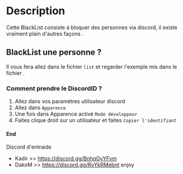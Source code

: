 # Description
Cette BlackList consiste à bloquer des personnes via discord, il existe vraiment plain d'autres façons .

## BlackList une personne ?
Il vous fera allez dans le fichier `list` et regarder l'exemple mis dans le fichier .
### Comment prendre le DiscordID ?
1. Allez dans vos paramètres utilisateur discord
2. Allez dans `Apparence`
3. Une fois dans Apparence activé `Mode développeur`
4. Faites clique droit sur un utilisateur et faites `Copier l'identifiant`
#### End
Discord d'entraide
- Kadir >> https://discord.gg/BnhqGyYFvm
- DakoM >> https://discord.gg/RvYkRMebnt
enjoy
